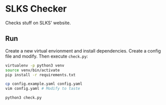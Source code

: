 # SLKS Checker

Checks stuff on SLKS' website.

## Run

Create a new virtual envionment and install dependencies. Create a config file and modify. Then execute `check.py`:

```bash
virtualenv -p python3 venv
source venv/bin/activate
pip install -r requirements.txt

cp config.example.yaml config.yaml
vim config.yaml # Modify to taste

python3 check.py
```

